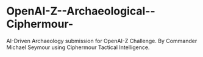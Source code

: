 # OpenAI-Z--Archaeological--Ciphermour-
AI-Driven Archaeology submission for OpenAI-Z Challenge. By Commander Michael Seymour using Ciphermour Tactical Intelligence.
